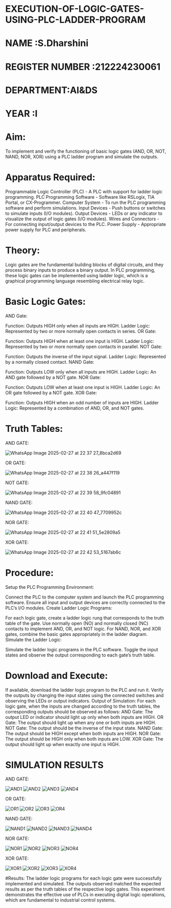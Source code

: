 # EXECUTION-OF-LOGIC-GATES-USING-PLC-LADDER-PROGRAM


 # NAME :S.Dharshini
 # REGISTER NUMBER :212224230061
 # DEPARTMENT:AI&DS 
 # YEAR :I

 
# Aim:
To implement and verify the functioning of basic logic gates (AND, OR, NOT, NAND, NOR, XOR) using a PLC ladder program and simulate the outputs.

# Apparatus Required:
Programmable Logic Controller (PLC) - A PLC with support for ladder logic programming.
PLC Programming Software - Software like RSLogix, TIA Portal, or CX-Programmer.
Computer System - To run the PLC programming software and perform simulations.
Input Devices - Push buttons or switches to simulate inputs (I/O modules).
Output Devices - LEDs or any indicator to visualize the output of logic gates (I/O modules).
Wires and Connectors - For connecting input/output devices to the PLC.
Power Supply - Appropriate power supply for PLC and peripherals.


# Theory:
Logic gates are the fundamental building blocks of digital circuits, and they process binary inputs to produce a binary output. In PLC programming, these logic gates can be implemented using ladder logic, which is a graphical programming language resembling electrical relay logic.

# Basic Logic Gates:
AND Gate:

Function: Outputs HIGH only when all inputs are HIGH.
Ladder Logic: Represented by two or more normally open contacts in series.
OR Gate:

Function: Outputs HIGH when at least one input is HIGH.
Ladder Logic: Represented by two or more normally open contacts in parallel.
NOT Gate:

Function: Outputs the inverse of the input signal.
Ladder Logic: Represented by a normally closed contact.
NAND Gate:

Function: Outputs LOW only when all inputs are HIGH.
Ladder Logic: An AND gate followed by a NOT gate.
NOR Gate:

Function: Outputs LOW when at least one input is HIGH.
Ladder Logic: An OR gate followed by a NOT gate.
XOR Gate:

Function: Outputs HIGH when an odd number of inputs are HIGH.
Ladder Logic: Represented by a combination of AND, OR, and NOT gates.
# Truth Tables:
AND GATE:

![WhatsApp Image 2025-02-27 at 22 37 27_8bca2d69](https://github.com/user-attachments/assets/89f3acf7-54b3-4993-9b94-7b86c49856a9)

OR GATE:

![WhatsApp Image 2025-02-27 at 22 38 26_a447f119](https://github.com/user-attachments/assets/90ed02e9-d4e4-42c5-8318-1583cc180d41)

NOT GATE:

![WhatsApp Image 2025-02-27 at 22 39 58_9fc04891](https://github.com/user-attachments/assets/1bb82f4d-6cd5-4e8e-81e0-38c6915fca84)

NAND GATE:

![WhatsApp Image 2025-02-27 at 22 40 47_7709952c](https://github.com/user-attachments/assets/e38171d0-a613-453e-9a69-2be0430ed33e)

NOR GATE:

![WhatsApp Image 2025-02-27 at 22 41 51_5e2809a5](https://github.com/user-attachments/assets/aa114252-8bd8-4bfc-b7f4-9139f75ee4f5)

XOR GATE:

![WhatsApp Image 2025-02-27 at 22 42 53_5167ab6c](https://github.com/user-attachments/assets/ed91b2c7-6a88-4594-97e0-c2242b3270d8)

 
# Procedure:
Setup the PLC Programming Environment:

Connect the PLC to the computer system and launch the PLC programming software.
Ensure all input and output devices are correctly connected to the PLC’s I/O modules.
Create Ladder Logic Programs:

For each logic gate, create a ladder logic rung that corresponds to the truth table of the gate.
Use normally open (NO) and normally closed (NC) contacts to implement AND, OR, and NOT logic.
For NAND, NOR, and XOR gates, combine the basic gates appropriately in the ladder diagram.
Simulate the Ladder Logic:

Simulate the ladder logic programs in the PLC software.
Toggle the input states and observe the output corresponding to each gate’s truth table.
# Download and Execute:

If available, download the ladder logic program to the PLC and run it.
Verify the outputs by changing the input states using the connected switches and observing the LEDs or output indicators.
Output of Simulation:
For each logic gate, when the inputs are changed according to the truth tables, the corresponding outputs should be observed as follows:
AND Gate: The output LED or indicator should light up only when both inputs are HIGH.
OR Gate: The output should light up when any one or both inputs are HIGH.
NOT Gate: The output should be the inverse of the input state.
NAND Gate: The output should be HIGH except when both inputs are HIGH.
NOR Gate: The output should be HIGH only when both inputs are LOW.
XOR Gate: The output should light up when exactly one input is HIGH.


# SIMULATION RESULTS 

AND GATE:

![AND1](https://github.com/user-attachments/assets/aebab7e5-2734-416a-acde-a34e6500a477)
![AND2](https://github.com/user-attachments/assets/4c6766b3-b214-4d4d-8be1-6c226fb04499)
![AND3](https://github.com/user-attachments/assets/2dbb606f-21b8-4a78-acb6-5a95fc1ec83f)
![AND4](https://github.com/user-attachments/assets/db749228-c299-44f1-ac24-31fdd361aa9b)

OR GATE:

![OR1](https://github.com/user-attachments/assets/1ab309f7-c5b9-4919-aa8b-886859f9c98e)
![OR2](https://github.com/user-attachments/assets/988b3acf-19e1-4799-8cd2-d5b7fbace4e7)
![OR3](https://github.com/user-attachments/assets/cf02cc95-c841-4bad-9ed2-4175dbb115f2)
![OR4](https://github.com/user-attachments/assets/5ab903dc-3e52-4835-8423-628fd17be8f0)

NAND GATE:

![NAND1](https://github.com/user-attachments/assets/e84e9473-4519-40fd-a925-760d7c33d966)
![NAND2](https://github.com/user-attachments/assets/51ffd1f4-9b03-4b67-9aaf-a74f1cb3a571)
![NAND3](https://github.com/user-attachments/assets/d21c2b39-32f3-4b17-b137-0862d9579e28)
![NAND4](https://github.com/user-attachments/assets/00286bd4-4694-4f1c-a323-8835061907d0)

NOR GATE:

![NOR1](https://github.com/user-attachments/assets/46eb31e3-7f87-4138-a075-701a975ab8f2)
![NOR2](https://github.com/user-attachments/assets/eda3cd16-e9eb-4c54-8cc3-ada836b217c4)
![NOR3](https://github.com/user-attachments/assets/05cc5bbb-79c6-4f3a-a503-3cf16bfd2fca)
![NOR4](https://github.com/user-attachments/assets/837d6052-a943-4ac1-af65-fda75345fed2)

XOR GATE:

![XOR1](https://github.com/user-attachments/assets/31037671-9378-4865-89fa-2a3413f67720)
![XOR2](https://github.com/user-attachments/assets/76698691-62fc-49b9-8c44-cb3dc03ab96b)
![XOR3](https://github.com/user-attachments/assets/ef2256b8-7630-458d-ad45-1f6326e66fba)
![XOR4](https://github.com/user-attachments/assets/eaa4a992-f0e6-4cfb-8a2b-209f6331c81a)





#Results:
The ladder logic programs for each logic gate were successfully implemented and simulated.
The outputs observed matched the expected results as per the truth tables of the respective logic gates.
This experiment demonstrates the effective use of PLCs in executing digital logic operations, which are fundamental to industrial control systems.
